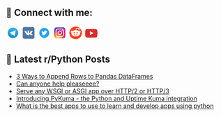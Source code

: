 ## 🔎 Connect with me:
[<img src="https://github.com/bullbesh/bullbesh/blob/main/images/Telegram.png" width="32" height="32" />](https://t.me/bullbesh)
[<img src="https://github.com/bullbesh/bullbesh/blob/main/images/VK.png" width="32" height="32" />](https://vk.com/bullbesh)
[<img src="https://github.com/bullbesh/bullbesh/blob/main/images/Twitter.png" width="32" height="32" />](https://twitter.com/bullbesh1)
[<img src="https://github.com/bullbesh/bullbesh/blob/main/images/Instagram.png" width="32" height="32" />](https://www.instagram.com/bullbesh)
[<img src="https://github.com/bullbesh/bullbesh/blob/main/images/Reddit.png" width="32" height="32" />](https://www.reddit.com/user/bullbesh)
[<img src="https://github.com/bullbesh/bullbesh/blob/main/images/YouTube.png" width="32" height="32" />](https://www.youtube.com/channel/UCtfjRs6uzgq5mfm8S06WTcg)

## 📕 Latest r/Python Posts
<!-- BLOG-POST-LIST:START -->
- [3 Ways to Append Rows to Pandas DataFrames](https://www.reddit.com/r/Python/comments/x0sg3q/3_ways_to_append_rows_to_pandas_dataframes/)
- [Can anyone help pleaseeee?](https://www.reddit.com/r/Python/comments/x0qjke/can_anyone_help_pleaseeee/)
- [Serve any WSGI or ASGI app over HTTP/2 or HTTP/3](https://www.reddit.com/r/Python/comments/x0pfk5/serve_any_wsgi_or_asgi_app_over_http2_or_http3/)
- [Introducing PyKuma - the Python and Uptime Kuma integration](https://www.reddit.com/r/Python/comments/x0p2ck/introducing_pykuma_the_python_and_uptime_kuma/)
- [What is the best apps to use to learn and develop apps using python](https://www.reddit.com/r/Python/comments/x0ouxs/what_is_the_best_apps_to_use_to_learn_and_develop/)
<!-- BLOG-POST-LIST:END -->
